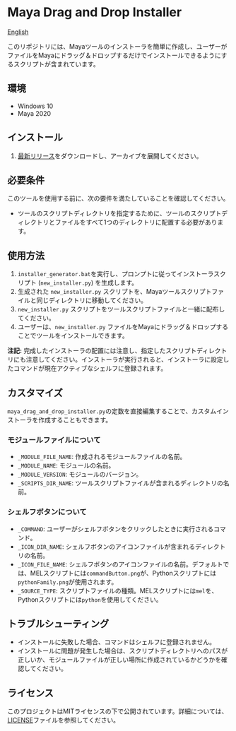 # Maya Drag and Drop Installer

[English](README.md)

このリポジトリには、Mayaツールのインストーラを簡単に作成し、ユーザーがファイルをMayaにドラッグ＆ドロップするだけでインストールできるようにするスクリプトが含まれています。

## 環境

- Windows 10
- Maya 2020

## インストール

1. [最新リリース](https://github.com/NinaMina2737/maya-drag-and-drop-installer/releases/latest)をダウンロードし、アーカイブを展開してください。

## 必要条件

このツールを使用する前に、次の要件を満たしていることを確認してください。

- ツールのスクリプトディレクトリを指定するために、ツールのスクリプトディレクトリとファイルをすべて1つのディレクトリに配置する必要があります。

## 使用方法

1. `installer_generator.bat`を実行し、プロンプトに従ってインストーラスクリプト (`new_installer.py`) を生成します。
2. 生成された `new_installer.py` スクリプトを、Mayaツールスクリプトファイルと同じディレクトリに移動してください。
3. `new_installer.py` スクリプトをツールスクリプトファイルと一緒に配布してください。
4. ユーザーは、`new_installer.py` ファイルをMayaにドラッグ＆ドロップすることでツールをインストールできます。

**注記:** 完成したインストーラの配置には注意し、指定したスクリプトディレクトリにも注意してください。インストーラが実行されると、インストーラに設定したコマンドが現在アクティブなシェルフに登録されます。

## カスタマイズ

`maya_drag_and_drop_installer.py`の定数を直接編集することで、カスタムインストーラを作成することもできます。

### モジュールファイルについて

- `_MODULE_FILE_NAME`: 作成されるモジュールファイルの名前。
- `_MODULE_NAME`: モジュールの名前。
- `_MODULE_VERSION`: モジュールのバージョン。
- `_SCRIPTS_DIR_NAME`: ツールスクリプトファイルが含まれるディレクトリの名前。

### シェルフボタンについて

- `_COMMAND`: ユーザーがシェルフボタンをクリックしたときに実行されるコマンド。
- `_ICON_DIR_NAME`: シェルフボタンのアイコンファイルが含まれるディレクトリの名前。
- `_ICON_FILE_NAME`: シェルフボタンのアイコンファイルの名前。デフォルトでは、MELスクリプトには`commandButton.png`が、Pythonスクリプトには`pythonFamily.png`が使用されます。
- `_SOURCE_TYPE`: スクリプトファイルの種類。MELスクリプトには`mel`を、Pythonスクリプトには`python`を使用してください。

## トラブルシューティング

- インストールに失敗した場合、コマンドはシェルフに登録されません。
- インストールに問題が発生した場合は、スクリプトディレクトリへのパスが正しいか、モジュールファイルが正しい場所に作成されているかどうかを確認してください。

## ライセンス

このプロジェクトはMITライセンスの下で公開されています。詳細については、[LICENSE](LICENSE)ファイルを参照してください。
